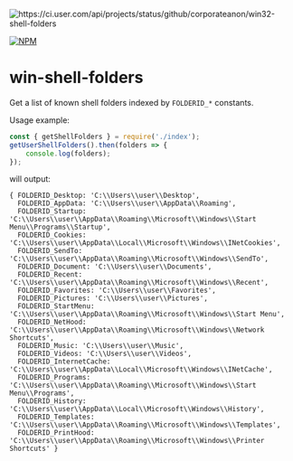![https://ci.user.com/api/projects/status/github/corporateanon/win32-shell-folders
](https://ci.user.com/api/projects/status/github/corporateanon/win32-shell-folders)

[![NPM](https://nodei.co/npm/win-shell-folders.png)](https://npmjs.org/package/win-shell-folders)

# win-shell-folders

Get a list of known shell folders indexed by `FOLDERID_*` constants.

Usage example:

```javascript
const { getShellFolders } = require('./index');
getUserShellFolders().then(folders => {
    console.log(folders);
});
```

will output:

```
{ FOLDERID_Desktop: 'C:\\Users\\user\\Desktop',
  FOLDERID_AppData: 'C:\\Users\\user\\AppData\\Roaming',
  FOLDERID_Startup: 'C:\\Users\\user\\AppData\\Roaming\\Microsoft\\Windows\\Start Menu\\Programs\\Startup',
  FOLDERID_Cookies: 'C:\\Users\\user\\AppData\\Local\\Microsoft\\Windows\\INetCookies',
  FOLDERID_SendTo: 'C:\\Users\\user\\AppData\\Roaming\\Microsoft\\Windows\\SendTo',
  FOLDERID_Document: 'C:\\Users\\user\\Documents',
  FOLDERID_Recent: 'C:\\Users\\user\\AppData\\Roaming\\Microsoft\\Windows\\Recent',
  FOLDERID_Favorites: 'C:\\Users\\user\\Favorites',
  FOLDERID_Pictures: 'C:\\Users\\user\\Pictures',
  FOLDERID_StartMenu: 'C:\\Users\\user\\AppData\\Roaming\\Microsoft\\Windows\\Start Menu',
  FOLDERID_NetHood: 'C:\\Users\\user\\AppData\\Roaming\\Microsoft\\Windows\\Network Shortcuts',
  FOLDERID_Music: 'C:\\Users\\user\\Music',
  FOLDERID_Videos: 'C:\\Users\\user\\Videos',
  FOLDERID_InternetCache: 'C:\\Users\\user\\AppData\\Local\\Microsoft\\Windows\\INetCache',
  FOLDERID_Programs: 'C:\\Users\\user\\AppData\\Roaming\\Microsoft\\Windows\\Start Menu\\Programs',
  FOLDERID_History: 'C:\\Users\\user\\AppData\\Local\\Microsoft\\Windows\\History',
  FOLDERID_Templates: 'C:\\Users\\user\\AppData\\Roaming\\Microsoft\\Windows\\Templates',
  FOLDERID_PrintHood: 'C:\\Users\\user\\AppData\\Roaming\\Microsoft\\Windows\\Printer Shortcuts' }
```
